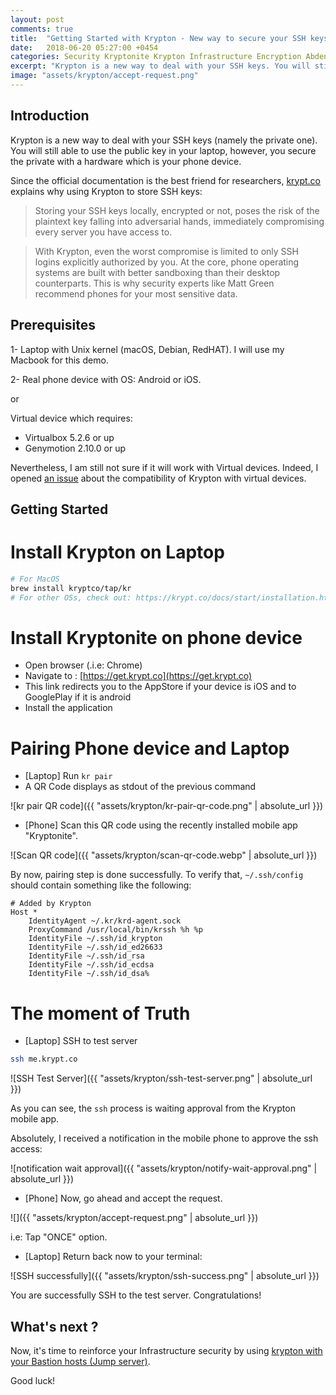 ```yaml
---
layout: post
comments: true
title:  "Getting Started with Krypton - New way to secure your SSH keys"
date:   2018-06-20 05:27:00 +0454
categories: Security Kryptonite Krypton Infrastructure Encryption Abdennour Tunisia
excerpt: "Krypton is a new way to deal with your SSH keys. You will still able to use the public key in your laptop, however, you secure the private with a hardware which is your phone device "
image: "assets/krypton/accept-request.png"
---
```


## Introduction

Krypton is a new way to deal with your SSH keys (namely the private one). You will still able to use the public key in your laptop, however, you secure the private with a hardware which is your phone device.

Since the official documentation is the best friend for researchers, [krypt.co](https://krypt.co/docs/security/threat-model.html) explains why using Krypton to store SSH keys:

> Storing your SSH keys locally, encrypted or not, poses the risk of the plaintext key falling into adversarial hands, immediately compromising every server you have access to.

> With Krypton, even the worst compromise is limited to only SSH logins explicitly authorized by you. At the core, phone operating systems are built with better sandboxing than their desktop counterparts. This is why security experts like Matt Green recommend phones for your most sensitive data.


## Prerequisites

1- Laptop with Unix kernel (macOS, Debian, RedHAT). I will use my Macbook for this demo.

2- Real phone device with OS: Android or iOS.

or

Virtual device which requires:

* Virtualbox 5.2.6 or up
* Genymotion 2.10.0 or up

Nevertheless, I am still not sure if it will work with Virtual devices.
Indeed, I opened [an issue](https://github.com/kryptco/kr/issues/216) about the compatibility of Krypton with virtual devices.

## Getting Started


# Install Krypton on Laptop


```sh
# For MacOS
brew install kryptco/tap/kr
# For other OSs, check out: https://krypt.co/docs/start/installation.html
```

# Install Kryptonite on phone device

- Open browser (.i.e: Chrome)
- Navigate to : [https://get.krypt.co](https://get.krypt.co)
- This link redirects you to the AppStore if your device is iOS and to GooglePlay if it is android
- Install the application

# Pairing Phone device and Laptop

- [Laptop] Run `kr pair`
- A QR Code displays as stdout of the previous command

![kr pair QR code]({{ "assets/krypton/kr-pair-qr-code.png" | absolute_url }})

- [Phone] Scan this QR code using the recently installed mobile app "Kryptonite".

![Scan QR code]({{ "assets/krypton/scan-qr-code.webp" | absolute_url }})

By now, pairing step is done successfully.
To verify that, `~/.ssh/config` should contain something like the following:

```
# Added by Krypton
Host *
	IdentityAgent ~/.kr/krd-agent.sock
	ProxyCommand /usr/local/bin/krssh %h %p
	IdentityFile ~/.ssh/id_krypton
	IdentityFile ~/.ssh/id_ed26633
	IdentityFile ~/.ssh/id_rsa
	IdentityFile ~/.ssh/id_ecdsa
	IdentityFile ~/.ssh/id_dsa%
```

# The moment of Truth


- [Laptop] SSH to test server

```sh
ssh me.krypt.co
```

![SSH Test Server]({{ "assets/krypton/ssh-test-server.png" | absolute_url }})

As you can see, the `ssh` process is waiting approval from the Krypton mobile app.

Absolutely, I received a notification in the mobile phone to approve the ssh access:

![notification wait approval]({{ "assets/krypton/notify-wait-approval.png" | absolute_url }})

- [Phone] Now, go ahead and accept the request.

![]({{ "assets/krypton/accept-request.png" | absolute_url }})

i.e: Tap "ONCE" option.

- [Laptop] Return back now to your terminal:

![SSH successfully]({{ "assets/krypton/ssh-success.png" | absolute_url }})

 You are successfully SSH to the test server. Congratulations!


## What's next ?

Now, it's time to reinforce your Infrastructure security by using [krypton with your Bastion hosts (Jump server)](https://krypt.co/docs/ssh/using-a-bastion-host.html).

Good luck!
